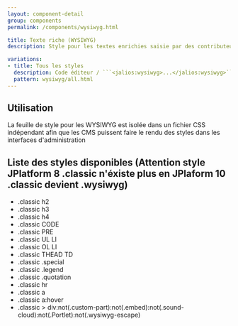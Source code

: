 ```yaml
---
layout: component-detail
group: components
permalink: /components/wysiwyg.html

title: Texte riche (WYSIWYG)
description: Style pour les textes enrichies saisie par des contributeurs

variations:
- title: Tous les styles
  description: Code éditeur / ```<jalios:wysiwyg>...</jalios:wysiwyg>```
  pattern: wysiwyg/all.html
---
```


## Utilisation

La feuille de style pour les WYSIWYG est isolée dans un fichier CSS indépendant afin que les CMS puissent faire le rendu des styles dans les interfaces d'administration

## Liste des styles disponibles (Attention style JPlatform 8 .classic n'éxiste plus en JPlaform 10 .classic devient .wysiwyg)

* .classic h2
* .classic h3
* .classic h4
* .classic CODE
* .classic PRE
* .classic UL LI
* .classic OL LI
* .classic THEAD TD
* .classic .special
* .classic .legend
* .classic .quotation
* .classic hr
* .classic a
* .classic a:hover
* .classic > div:not(.custom-part):not(.embed):not(.sound-cloud):not(.Portlet):not(.wysiwyg-escape)